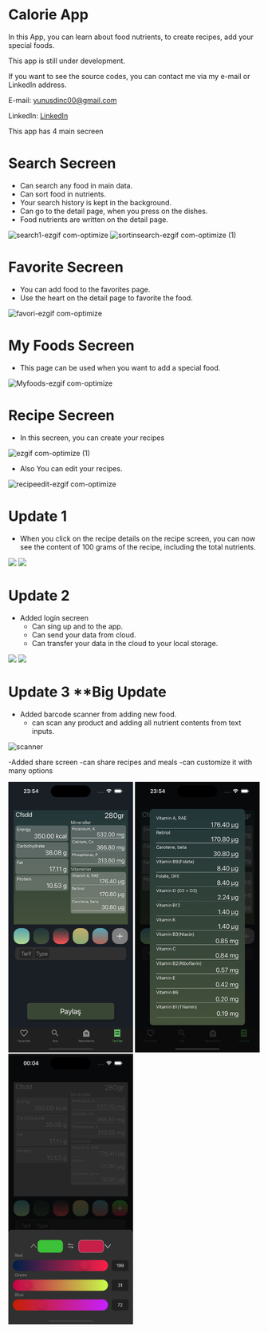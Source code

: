 # Calorie App

In this App, you can learn about food nutrients, to create recipes, add your special foods.

This app is still under development.

If you want to see the source codes, you can contact me via my e-mail or LinkedIn address.

E-mail: yunusdinc00@gmail.com

LinkedIn: [LinkedIn](https://www.linkedin.com/in/yunus-din%C3%A7-567a18179/)

This app has 4 main secreen 

# Search Secreen
 - Can search any food in main data. 
 - Can sort food in nutrients.
 - Your search history is kept in the background.
 - Can go to the detail page, when you press on the dishes.
 - Food nutrients are written on the detail page.

   
![search1-ezgif com-optimize](https://github.com/tarcuss/calorie-app-review/assets/103863429/40a48cb0-f53a-436b-82c2-94b5fd15fc28)
![sortinsearch-ezgif com-optimize (1)](https://github.com/tarcuss/calorie-app-review/assets/103863429/5aef0e36-e38e-4152-b3f9-aca68a50e71d)


# Favorite Secreen 
 - You can add food to the favorites page.
 - Use the heart on the detail page to favorite the food.

![favori-ezgif com-optimize](https://github.com/tarcuss/calorie-app-review/assets/103863429/5aecef24-8e3e-4247-8d79-39fb747dc0a1)


# My Foods Secreen
 - This page can be used when you want to add a special food.

![Myfoods-ezgif com-optimize](https://github.com/tarcuss/calorie-app-review/assets/103863429/b892ef27-fba6-4aa4-89cc-daa40c9c3b64)



# Recipe Secreen
 - In this secreen, you can create your recipes
   
![ezgif com-optimize (1)](https://github.com/tarcuss/calorie-app-review/assets/103863429/b904d0a0-9977-4a32-918a-1a187838a6e7)


 - Also You can edit your recipes.

![recipeedit-ezgif com-optimize](https://github.com/tarcuss/calorie-app-review/assets/103863429/93eaa3a2-bb1e-446d-92a5-21e1a3dde6ed)


# Update 1
 - When you click on the recipe details on the recipe screen, you can now see the content of 100 grams of the recipe, including the total nutrients.

<img src="https://github.com/tarcuss/calorie-app-review/assets/103863429/2ad0e3af-b0c3-4a0d-8aad-b2d0983134fb" width="250">
<img src="https://github.com/tarcuss/calorie-app-review/assets/103863429/20d3e8a2-ec30-457e-a2e8-381a9863d8a4" width="250">


# Update 2 
 - Added login secreen
   - Can sing up and to the app.
   - Can send your data from cloud.
   - Can transfer your data in the cloud to your local storage.
<img src="https://github.com/tarcuss/calorie-app-review/assets/103863429/d423a99e-326c-4dd2-b739-e6b9bf4421f5" width="250">
<img src="https://github.com/tarcuss/calorie-app-review/assets/103863429/2b690f43-caa0-4a53-b56d-63142f929f2c" width="250">


# Update 3 **Big Update

 - Added barcode scanner from adding new food.
   - can scan any product and adding all nutrient contents from text inputs.

![scanner](https://github.com/user-attachments/assets/193ba51b-c375-41f5-b36f-274860503dd6)


 -Added share screen
  -can share recipes and meals
  -can customize it with many options

<img src="https://github.com/tarcuss/calorie-app-review/blob/main/photos/shareScreen.png" width="250">
<img src="https://github.com/tarcuss/calorie-app-review/blob/main/photos/confurgeShareScreen.png" width="250">
<img src="https://github.com/tarcuss/calorie-app-review/blob/main/photos/colorPicker.png" width="250">



